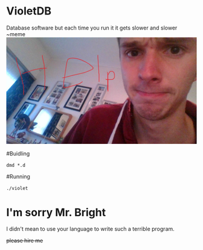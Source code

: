 # VioletDB
Database software but each time you run it it gets slower and slower  ~meme
![](WIN_20171005_18_22_38_Pro.jpg)

#Buidling

````
dmd *.d
````

#Running

````
./violet
````

# I'm sorry Mr. Bright

I didn't mean to use your language to write such a terrible program.


~~please hire me~~
